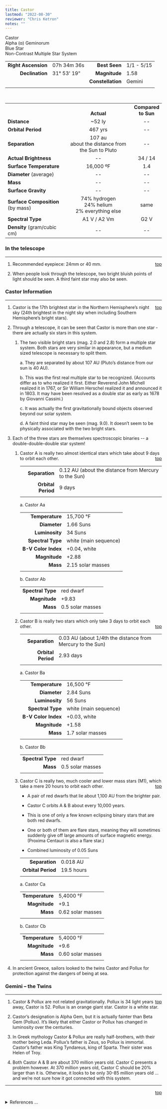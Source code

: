 ```yaml
---
title: Castor
lastmod: "2022-08-30"
reviewer: "Chris Ketron"
notes: ""
---
```


<script src="/js/whatsup.js"></script>
<script type="text/javascript">
	var objectName ="Castor"
	var objectDesc ="Alpha Geminorum</br>Blue Star<br/>Non-Contrast Multiple Star System<br/>in the Constellation<br/>Gemini"
	var objectImage=""
</script>

<span style='float:right;'><div id=whatsup></div></span>

Castor  
Alpha (&alpha;) Geminorum  
Blue Star  
Non-Contrast Multiple Star System  

|   |   |   |   |
|--:|:--|--:|:--|
|**Right Ascension**|07h 34m 36s|**Best Seen**|1/1 - 5/15|
|**Declination**|31&deg; 53' 19"|**Magnitude**|1.58|
|   |   |**Constellation**|Gemini|
|   |   |   |   |

<br/>

|   |   |   |
|---|:---:|:---:|
|   | <br/>**Actual**| **Compared<br/>to Sun** |
|**Distance** | ~52 ly | -- |
|**Orbital Period**      | 467 yrs | --  | 
|**Separation**          | 107 au <br/>about the distance from the Sun to Pluto| --  |
|**Actual Brightness**	 | --  | 34 / 14 |
|**Surface Temperature** | 16,000 ºF | 1.4 |
|**Diameter** (average)  | -- | -- |
|**Mass**	             | -- | -- |
|**Surface Gravity**	 | -- | -- |
|**Surface Composition** (by mass) |74% hydrogen<br/>24% helium<br/>2% everything else| same |
|**Spectral Type**       | A1 V / A2 Vm | G2 V | 
|**Density** (gram/cubic cm) | -- | -- | 

### In the telescope

---
<span style='float:right;'>[top](#)</span>
	
1.	Recommended eyepiece: 24mm or 40 mm.

1.	When people look through the telescope, two bright bluish points of light should be seen.  A third faint star may also be seen.

### Castor Information

---
<span style='float:right;'>[top](#)</span>

1.	Castor is the 17th brightest star in the Northern Hemisphere’s night sky (24th brightest in the night sky when including Southern Hemisphere’s bright stars).

1.	Through a telescope, it can be seen that Castor is more than one star - there are actually six stars in this system.
 
    1.  The two visible bright stars (mag. 2.0 and 2.8) form a multiple star system. Both stars are very similar in appearance, but a medium sized telescope is necessary to split them.

        a.  They are separated by about 107 AU (Pluto’s distance from our sun is 40 AU).

        b.  This was the first real multiple star to be recognized.  (Accounts differ as to who realized it first.  Either Reverend John Michell realized it in 1767, or Sir William Herschel realized it and announced it in 1803. It may have been resolved as a double star as early as 1678 by Giovanni Cassini.)

        c.  It was actually the first gravitationally bound objects observed beyond our solar system.

	    d.  A faint third star may be seen (mag. 9.0).  It doesn’t seem to be physically associated with the two bright stars.

1.	Each of the three stars are themselves spectroscopic binaries -- a double-double-double star system!

    1.  Castor A is really two almost identical stars which take about 9 days to orbit each other.
<span style='float:right;'>[top](#)</span>

    	|    |    |
        |---:|:---|
        |**Separation**| 0.12 AU (about the distance from Mercury to the Sun)|
        |**Orbital Period**| 9 days |
    	|    |    |

        a.  Castor Aa
        
        |    |    |
        |---:|:---|
        |**Temperature**|15,700 &deg;F|
        |**Diameter**| 1.66 Suns | 
        |**Luminosity**| 34 Suns |
        |**Spectral Type**| white (main sequence) |
        |**B-V Color Index**| +0.04, white |
        |**Magnitude** | +2.88 |
        |**Mass** | 2.15 solar masses |
        |    |    |

        b.  Castor Ab
        
        |    |    |
        |---:|:---|
        |**Spectral Type**| red dwarf |
        |**Magnitude**| +9.83 |
        |**Mass** | 0.5 solar masses |
        |    |    |

    1.  Castor B is really two stars which only take 3 days to orbit each other.
<span style='float:right;'>[top](#)</span>

    	|    |    |
        |---:|:---|
        |**Separation**| 0.03 AU (about 1/4th the distance from Mercury to the Sun)|
        |**Orbital Period**| 2.93 days |
    	|    |    |

        a.  Castor Ba

        |    |    |
        |---:|:---|
        |**Temperature**|16,500 &deg;F|
        |**Diameter**| 2.84 Suns | 
        |**Luminosity**| 56 Suns |
        |**Spectral Type**| white (main sequence) |
        |**B-V Color Index**| +0.03, white |
        |**Magnitude** | +1.58 |
        |**Mass** | 1.7 solar masses |
        |    |    |

        b.  Castor Bb

        |    |    |
        |---:|:---|
        |**Spectral Type**| red dwarf |
        |**Mass** | 0.5 solar masses |
        |    |    |

    1.  Castor C is really two, much cooler and lower mass stars (M1), which take a mere 20 hours to orbit each other.
<span style='float:right;'>[top](#)</span>

        - A pair of red dwarfs that lie about 1,100 AU from the brighter pair.

        - Castor C orbits A & B about every 10,000 years.

        - This is one of only a few known eclipsing binary stars that are both red dwarfs.

        - One or both of them are flare stars, meaning they will sometimes suddenly give off large amounts of surface magnetic energy. (Proxima Centauri is also a flare star.) 

        - Combined luminosity of 0.05 Suns
 
    	|    |    |
        |---:|:---|
        |**Separation**| 0.018 AU |
        |**Orbital Period**| 19.5 hours |
    	|    |    |

        a.  Castor Ca

        |    |    |
        |---:|:---|
        |**Temperature**| 5,4000 &deg;F|
        |**Magnitude** | +9.1 |
        |**Mass** | 0.62 solar masses |
        |    |    |

	    b.  Castor Cb

        |    |    |
        |---:|:---|
        |**Temperature**| 5,4000 &deg;F|
        |**Magnitude** | +9.6 |
        |**Mass** | 0.60 solar masses |
        |    |    |

1.	In ancient Greece, sailors looked to the twins Castor and Pollux for protection against the dangers of being at sea.

### Gemini – the Twins

---
<span style='float:right;'>[top](#)</span>

1.  Castor & Pollux are not related gravitationally.  Pollux is 34 light years away, Castor is 52.  Pollux is an orange giant star.  Castor is a white star.

2.  Castor’s designation is Alpha Gem, but it is actually fainter than Beta Gem (Pollux).  It’s likely that either Castor or Pollux has changed in luminosity over the centuries.

3.  In Greek mythology Castor & Pollux are really half-brothers, with their mother being Leda.  Pollux’s father is Zeus, so Pollux is immortal.  Castor’s father was King Tyndareus, king of Sparta.  Their sister was Helen of Troy.

4.  Both Castor A & B are about 370 million years old.  Castor C presents a problem however.  At 370 million years old, Castor C should be 20% larger than it is.  Otherwise, it looks to be only 30-85 million years old ... and we’re not sure how it got connected with this system. 
 
---
<span style='float:right;'>[top](#)</span>
<br/>
<details>
<summary>References ...</summary>

|   |   |   | 
|---|---|---|
|**Item**|**Updated**|**Notes**| 
|Coordinates|2003-12-05|SIMBAD   07 34 36   +31 53 18<br/>Hipparcos 07 34 36   +31 53 19|
|Magnitude|2003-12-05|SIMBAD: 1.59<br/>Hipparcos: 1.58|
|Distance|2003-12-05|SIMBAD, Hipparcos  parallax: 63.27mas = 51.6 ly|
|Actual Brightness|2003-12-05|from solstation site (see below)|
|Surface Temperature|2003-12-05|for A stars, 7500 - 10,000K|
|Diameter|--| |
|Mass|--| |
|Surface Gravity| | |	
|Surface Composition|2003-12-05|OK for all stars|
|Spectral Type|2003-12-05|SIMBAD, Hipparcos:   A2 Vm|
|Other Information|2003-12-05|<http://www.astro.uiuc.edu/~kaler/sow/castor.html><br/><http://www.solstation.com/stars2/castor6.htm><br/>SIMBAD (see “Castor A” & “Castor B”)<br/>Burnham’s Celestial Handbook<br/><http://stars.astro.illinois.edu/sow/castor.html>|
|Composition|2013-07-30|Changed the to 74% / 24% / 2%|
</details>

